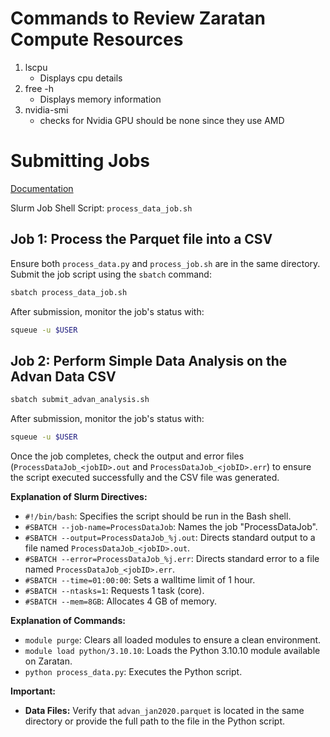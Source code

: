 # Commands to Review Zaratan Compute Resources
1. lscpu 
    - Displays cpu details
2. free -h
    - Displays memory information
3. nvidia-smi
    - checks for Nvidia GPU should be none since they use AMD


# Submitting Jobs
[Documentation](https://hpcc.umd.edu/hpcc/help/jobs.html)

Slurm Job Shell Script: ```process_data_job.sh```

## Job 1: Process the Parquet file into a CSV

Ensure both `process_data.py` and `process_job.sh` are in the same directory. Submit the job script using the `sbatch` command:

```bash
sbatch process_data_job.sh
```

After submission, monitor the job's status with:

```bash
squeue -u $USER
```

## Job 2: Perform Simple Data Analysis on the Advan Data CSV

```bash
sbatch submit_advan_analysis.sh
```

After submission, monitor the job's status with:

```bash
squeue -u $USER
```



Once the job completes, check the output and error files (`ProcessDataJob_<jobID>.out` and `ProcessDataJob_<jobID>.err`) to ensure the script executed successfully and the CSV file was generated.

**Explanation of Slurm Directives:**

- `#!/bin/bash`: Specifies the script should be run in the Bash shell.
- `#SBATCH --job-name=ProcessDataJob`: Names the job "ProcessDataJob".
- `#SBATCH --output=ProcessDataJob_%j.out`: Directs standard output to a file named `ProcessDataJob_<jobID>.out`.
- `#SBATCH --error=ProcessDataJob_%j.err`: Directs standard error to a file named `ProcessDataJob_<jobID>.err`.
- `#SBATCH --time=01:00:00`: Sets a walltime limit of 1 hour.
- `#SBATCH --ntasks=1`: Requests 1 task (core).
- `#SBATCH --mem=8GB`: Allocates 4 GB of memory.

**Explanation of Commands:**
- `module purge`: Clears all loaded modules to ensure a clean environment.
- `module load python/3.10.10`: Loads the Python 3.10.10 module available on Zaratan.
- `python process_data.py`: Executes the Python script.



**Important:**

- **Data Files:** Verify that `advan_jan2020.parquet` is located in the same directory or provide the full path to the file in the Python script.